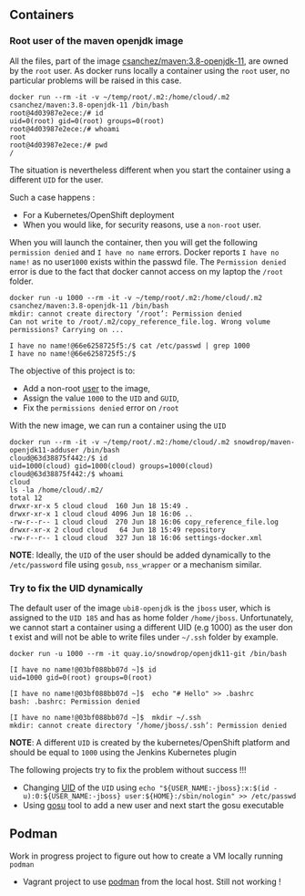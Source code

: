## Containers

### Root user of the maven openjdk image 

All the files, part of the image [csanchez/maven:3.8-openjdk-11](https://github.com/carlossg/docker-maven), are owned by the `root` user. As docker runs locally
a container using the `root` user, no particular problems will be raised in this case. 

```shell script
docker run --rm -it -v ~/temp/root/.m2:/home/cloud/.m2 csanchez/maven:3.8-openjdk-11 /bin/bash
root@4d03987e2ece:/# id
uid=0(root) gid=0(root) groups=0(root)
root@4d03987e2ece:/# whoami
root
root@4d03987e2ece:/# pwd
/
```

The situation is nevertheless different when you start the container using a different `UID` for the user.

Such a case happens :
- For a Kubernetes/OpenShift deployment
- When you would like, for security reasons, use a `non-root` user.

When you will launch the container, then you will get the following `permission denied` and `I have no name` errors.
Docker reports `I have no name!` as no user`1000` exists within the passwd file. The `Permission denied` error is due to the fact that
docker cannot access on my laptop the `/root` folder.

```shell script
docker run -u 1000 --rm -it -v ~/temp/root/.m2:/home/cloud/.m2 csanchez/maven:3.8-openjdk-11 /bin/bash
mkdir: cannot create directory ‘/root’: Permission denied
Can not write to /root/.m2/copy_reference_file.log. Wrong volume permissions? Carrying on ...

I have no name!@66e6258725f5:/$ cat /etc/passwd | grep 1000
I have no name!@66e6258725f5:/$ 
```

The objective of this project is to:
- Add a non-root [user](./maven-jdk-adduser) to the image,
- Assign the value `1000` to the `UID` and `GUID`,
- Fix the `permissions denied` error on `/root`

With the new image, we can run a container using the `UID` 

```shell script
docker run --rm -it -v ~/temp/root/.m2:/home/cloud/.m2 snowdrop/maven-openjdk11-adduser /bin/bash
cloud@63d38875f442:/$ id
uid=1000(cloud) gid=1000(cloud) groups=1000(cloud)
cloud@63d38875f442:/$ whoami
cloud
ls -la /home/cloud/.m2/
total 12
drwxr-xr-x 5 cloud cloud  160 Jun 18 15:49 .
drwxr-xr-x 1 cloud cloud 4096 Jun 18 16:06 ..
-rw-r--r-- 1 cloud cloud  270 Jun 18 16:06 copy_reference_file.log
drwxr-xr-x 2 cloud cloud   64 Jun 18 15:49 repository
-rw-r--r-- 1 cloud cloud  327 Jun 18 16:06 settings-docker.xml
```

**NOTE**: Ideally, the `UID` of the user should be added dynamically to the `/etc/password` file using `gosub`, `nss_wrapper` or a mechanism similar.
  
### Try to fix the UID dynamically

The default user of the image `ubi8-openjdk` is the `jboss` user, which is assigned to the `UID 185` and has as home folder `/home/jboss`.
Unfortunately, we cannot start a container using a different UID (e.g 1000) as the user don t exist and will not be able to write files under `~/.ssh` folder by example.

```shell script
docker run -u 1000 --rm -it quay.io/snowdrop/openjdk11-git /bin/bash

[I have no name!@03bf088bb07d ~]$ id
uid=1000 gid=0(root) groups=0(root)

[I have no name!@03bf088bb07d ~]$  echo "# Hello" >> .bashrc
bash: .bashrc: Permission denied

[I have no name!@03bf088bb07d ~]$  mkdir ~/.ssh
mkdir: cannot create directory ‘/home/jboss/.ssh’: Permission denied
```

**NOTE**: A different `UID` is created by the kubernetes/OpenShift platform and should be equal to `1000` using the Jenkins Kubernetes plugin

The following projects try to fix the problem without success !!!

- Changing [UID](./uid/) of the `UID` using `echo "${USER_NAME:-jboss}:x:$(id -u):0:${USER_NAME:-jboss} user:${HOME}:/sbin/nologin" >> /etc/passwd`
- Using [gosu](./gosu/) tool to add a new user and next start the gosu executable

## Podman

Work in progress project to figure out how to create a VM locally running `podman`

- Vagrant project to use [podman](./podman) from the local host. Still not working !